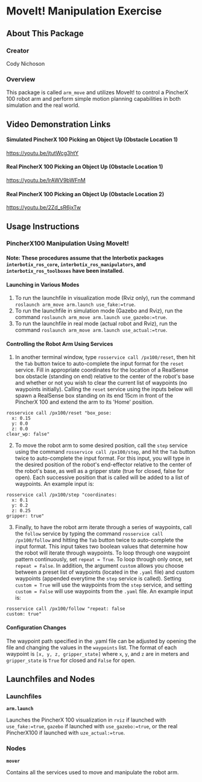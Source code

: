 # MoveIt! Manipulation Exercise
## About This Package
### Creator
Cody Nichoson

### Overview 
This package is called `arm_move` and utilizes MoveIt! to control a PincherX 100 robot arm and perform simple motion planning capabilities in both simulation and the real world.

## Video Demonstration Links

#### Simulated PincherX 100 Picking an Object Up (Obstacle Location 1)
https://youtu.be/jtutWcg3htY

#### Real PincherX 100 Picking an Object Up (Obstacle Location 1)
https://youtu.be/lrAWV9bWFnM

#### Real PincherX 100 Picking an Object Up (Obstacle Location 2)
https://youtu.be/2Zd_sR6jxTw

## Usage Instructions
### PincherX100 Manipulation Using MoveIt!
#### Note: These procedures assume that the Interbotix packages `interbotix_ros_core`, `interbotix_ros_manipulators`, and `interbotix_ros_toolboxes` have been installed.

#### Launching in Various Modes
1. To run the launchfile in visualization mode (Rviz only), run the command `roslaunch arm_move arm.launch use_fake:=true`.
2. To run the launchfile in simulation mode (Gazebo and Rviz), run the command `roslaunch arm_move arm.launch use_gazebo:=true`.
3. To run the launchfile in real mode (actual robot and Rviz), run the command `roslaunch arm_move arm.launch use_actual:=true`.

#### Controlling the Robot Arm Using Services
1. In another terminal window, type `rosservice call /px100/reset`, then hit the `Tab` button twice to auto-complete the input format 
for the `reset` service. Fill in appropriate coordinates for the location of a RealSense box obstacle (standing on end) relative to the 
center of the robot's base and whether or not you wish to clear the current list of waypoints (no waypoints initially). Calling the `reset` 
service using the inputs below will spawn a RealSense box standing on its end 15cm in front of the PincherX 100 and extend the arm to its 'Home' 
position.
```
rosservice call /px100/reset "box_pose:
  x: 0.15
  y: 0.0
  z: 0.0
clear_wp: false" 
```
2. To move the robot arm to some desired position, call the `step` service using the command `rosservice call /px100/step`, and hit the `Tab`
button twice to auto-complete the input format. For this input, you will type in the desired position of the robot's end-effector relative to
the center of the robot's base, as well as a gripper state (true for closed, false for open). Each successive position that is called will be 
added to a list of waypoints. An example input is:
```
rosservice call /px100/step "coordinates:
  x: 0.1
  y: 0.2
  z: 0.25
gripper: true" 
```
3. Finally, to have the robot arm iterate through a series of waypoints, call the `follow` service by typing the command `rosservice call /px100/follow` and hitting the `Tab` button twice to auto-complete the input format. This input takes two boolean values that determine how the robot will iterate through waypoints. To loop through one waypoint pattern continuously, set `repeat = True`. To loop through only once, set `repeat = False`. In addition, the argument `custom` allows you choose between a preset list of waypoints (located in the `.yaml` file) and custom waypoints (appended everytime the `step` service is called). Setting `custom = True` will use the waypoints from the `step` service, and setting `custom = False` will use waypoints from the `.yaml` file. An example input is:
```
rosservice call /px100/follow "repeat: false
custom: true" 
```

#### Configuration Changes
The waypoint path specified in the .yaml file can be adjusted by opening the file and changing the values in the `waypoints` list. The format of
each waypoint is `[x, y, z, gripper_state]` where `x`, `y`, and `z` are in meters and `gripper_state` is `True` for closed and `False` for open.

## Launchfiles and Nodes
### Launchfiles
**`arm.launch`**

Launches the PincherX 100 visualization in `rviz` if launched with `use_fake:=true`, `gazebo` if launched with `use_gazebo:=true`, or the real PincherX100 if launched with `uze_actual:=true`.

### Nodes
**`mover`**

Contains all the services used to move and manipulate the robot arm.



